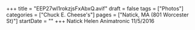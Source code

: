 +++
title = "EEP27wI1rokzjsFxAbxQ.avif"
draft = false
tags = ["Photos"]
categories = ["Chuck E. Cheese's"]
pages = ["Natick, MA (801 Worcester St)"]
startDate = ""
+++
Natick Helen Animatronic 11/5/2016
